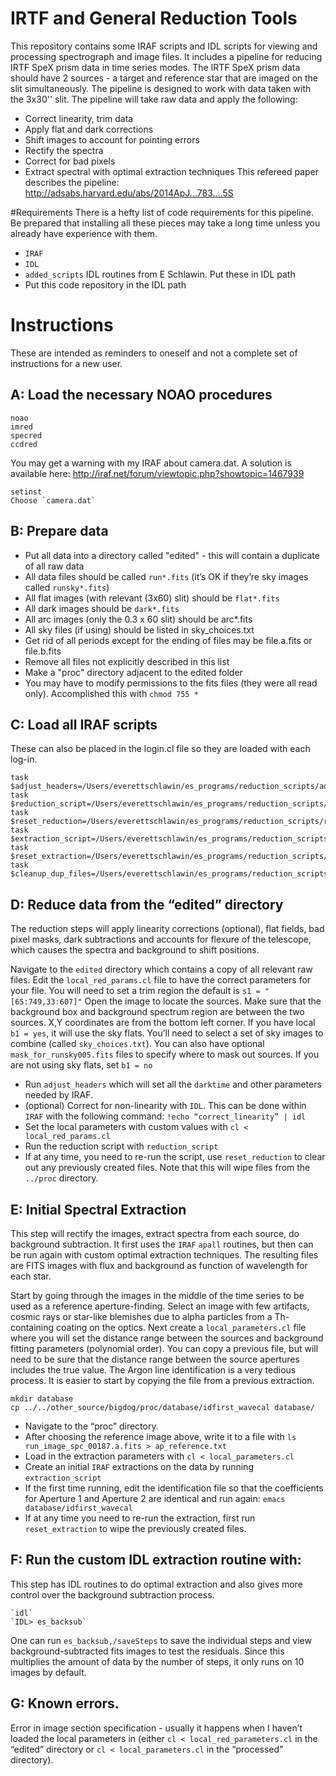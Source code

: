 # IRTF and General Reduction Tools
This repository contains some IRAF scripts and IDL scripts for viewing and processing spectrograph and image files.
It includes a pipeline for reducing IRTF SpeX prism data in time series modes.
The IRTF SpeX prism data should have 2 sources - a target and reference star that are imaged on the slit simultaneously.
The pipeline is designed to work with data taken with the 3x30'' slit.
The pipeline will take raw data and apply the following:

 - Correct linearity, trim data
 - Apply flat and dark corrections
 - Shift images to account for pointing errors
 - Rectify the spectra
 - Correct for bad pixels
 - Extract spectral with optimal extraction techniques
This refereed paper describes the pipeline: http://adsabs.harvard.edu/abs/2014ApJ...783....5S

#Requirements
There is a hefty list of code requirements for this pipeline.
Be prepared that installing all these pieces may take a long time unless you already have experience with them.

 - `IRAF`
 - `IDL`
 - `added_scripts` IDL routines from E Schlawin. Put these in IDL path
 - Put this code repository in the IDL path

# Instructions
These are intended as reminders to oneself and not a complete set of instructions for a new user.

## A: Load the necessary NOAO procedures
    noao
    imred
    specred
    ccdred

You may get a warning with my IRAF about camera.dat.
A solution is available here:
<http://iraf.net/forum/viewtopic.php?showtopic=1467939>

    setinst
	Choose `camera.dat`

## B: Prepare data
 - Put all data into a directory called "edited" - this will contain a duplicate of all raw data
 - All data files should be called `run*.fits` (it’s OK if they’re sky images called `runsky*.fits`)
 - All flat images (with relevant (3x60) slit) should be `flat*.fits`
 - All dark images should be `dark*.fits`
 - All arc images (only the 0.3 x 60 slit) should be arc*.fits
 - All sky files (if using) should be listed in sky_choices.txt
 - Get rid of all periods except for the ending of files may be file.a.fits or file.b.fits
 - Remove all files not explicitly described in this list
 - Make a "proc" directory adjacent to the edited folder
 - You may have to modify permissions to the fits files (they were all read only). Accomplished this with `chmod 755 *`

## C: Load all IRAF scripts
These can also be placed in the login.cl file so they are loaded with each log-in.

    task $adjust_headers=/Users/everettschlawin/es_programs/reduction_scripts/adjust_headers.cl
    task $reduction_script=/Users/everettschlawin/es_programs/reduction_scripts/reduction_script.cl
    task $reset_reduction=/Users/everettschlawin/es_programs/reduction_scripts/reset_reduction.cl
    task $extraction_script=/Users/everettschlawin/es_programs/reduction_scripts/extraction_script.cl
    task $reset_extraction=/Users/everettschlawin/es_programs/reduction_scripts/reset_extraction.cl
    task $cleanup_dup_files=/Users/everettschlawin/es_programs/reduction_scripts/cleanup_dup_files.cl

## D: Reduce data from the “edited” directory
The reduction steps will apply linearity corrections (optional), flat fields, bad pixel masks, dark subtractions and accounts for flexure of the telescope, which 
causes the spectra and background to shift positions.

Navigate to the `edited` directory which contains a copy of all relevant raw files.
Edit the `local_red_params.cl` file to have the correct parameters for your file.
You will need to set a trim region the default is `s1 = "[65:749,33:607]"`
Open the image to locate the sources. Make sure that the background box and background spectrum region are between the two sources.
X,Y coordinates are from the bottom left corner.
If you have local `b1 = yes`, it will use the sky flats. You’ll need to select a set of sky images to combine (called `sky_choices.txt`).
You can also have optional `mask_for_runsky005.fits` files to specify where to mask out sources.
If you are not using sky flats, set `b1 = no`

 - Run `adjust_headers` which will set all the `darktime` and other parameters needed by IRAF.
 - (optional) Correct for non-linearity with `IDL`. This can be done within `IRAF` with the following command: `!echo “correct_linearity” | idl`
 - Set the local parameters with custom values with `cl < local_red_params.cl`
 - Run the reduction script with `reduction_script`
 - If at any time, you need to re-run the script, use `reset_reduction` to clear out any previously created files. Note that this will wipe files from the `../proc` directory.

## E: Initial Spectral Extraction
This step will rectify the images, extract spectra from each source, do background subtraction.
It first uses the `IRAF` `apall` routines, but then can be run again with custom optimal extraction techniques.
The resulting files are FITS images with flux and background as function of wavelength for each star.

Start by going through the images in the middle of the time series to be used as a reference aperture-finding.
Select an image with few artifacts, cosmic rays or star-like blemishes due to alpha particles from a Th-containing coating on the optics.
Next create a `local_parameters.cl` file where you will set the distance range between the sources and background fitting parameters (polynomial order).
You can copy a previous file, but will need to be sure that the distance range between the source apertures includes the true value.
The Argon line identification is a very tedious process. It is easier to start by copying the file from a previous extraction.

    mkdir database
    cp ../../other_source/bigdog/proc/database/idfirst_wavecal database/

 - Navigate to the “proc” directory.
 - After choosing the reference image above, write it to a file with `ls run_image_spc_00187.a.fits > ap_reference.txt`
 - Load in the extraction parameters with `cl < local_parameters.cl`
 - Create an initial `IRAF` extractions on the data by running `extraction_script`
 - If the first time running, edit the identification file so that the coefficients for Aperture 1 and Aperture 2 are identical and run again: `emacs database/idfirst_wavecal`
 - If at any time you need to re-run the extraction, first run `reset_extraction` to wipe the previously created files.

## F: Run the custom IDL extraction routine with:
This step has IDL routines to do optimal extraction and also gives more control over the background subtraction process.

    `idl`
    `IDL> es_backsub`

One can run `es_backsub,/saveSteps` to save the individual steps and view background-subtracted fits images to test the residuals.
Since this multiplies the amount of data by the number of steps, it only runs on 10 images by default.

## G: Known errors.
Error in image section specification - usually it happens when I haven’t loaded the local parameters in (either `cl < local_red_parameters.cl` in the “edited” directory or `cl < local_parameters.cl` in the “processed” directory).

